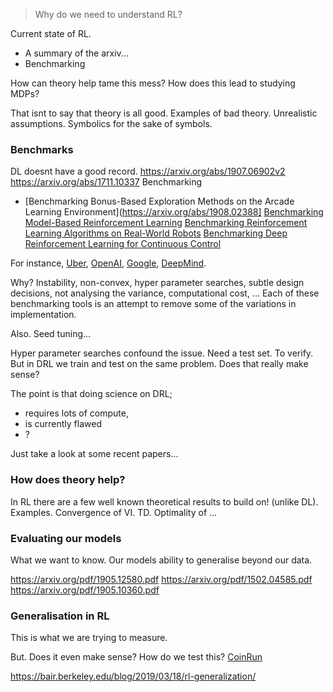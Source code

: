 > Why do we need to understand RL?

<!-- Motivating a mastery of theory. -->

Current state of RL.
- A summary of the arxiv...
- Benchmarking

How can theory help tame this mess?
How does this lead to studying MDPs?


That isnt to say that theory is all good.
Examples of bad theory. Unrealistic assumptions. Symbolics for the sake of symbols.


### Benchmarks

DL doesnt have a good record.
https://arxiv.org/abs/1907.06902v2
https://arxiv.org/abs/1711.10337
Benchmarking
- [Benchmarking Bonus-Based Exploration Methods on the Arcade Learning Environment](https://arxiv.org/abs/1908.02388]
[Benchmarking Model-Based Reinforcement Learning](https://arxiv.org/abs/1907.02057)
[Benchmarking Reinforcement Learning Algorithms on Real-World Robots](https://arxiv.org/abs/1809.07731)
[Benchmarking Deep Reinforcement Learning for Continuous Control](https://arxiv.org/abs/1604.06778)

For instance,  [Uber](https://github.com/uber-research/atari-model-zoo), [OpenAI](https://github.com/openai/baselines), [Google](https://github.com/google/dopamine), [DeepMind](https://github.com/deepmind/bsuite).

Why? Instability, non-convex, hyper parameter searches, subtle design decisions, not analysing the variance, computational cost, ...
Each of these benchmarking tools is an attempt to remove some of the variations in implementation.

Also. Seed tuning...



Hyper parameter searches confound the issue.
Need a test set. To verify.
But in DRL we train and test on the same problem. Does that really make sense?


The point is that doing science on DRL;
- requires lots of compute,
- is currently flawed
- ?

Just take a look at some recent papers...

### How does theory help?

In RL there are a few well known theoretical results to build on! (unlike DL).
Examples. Convergence of VI. TD. Optimality of ...


### Evaluating our models

What we want to know. Our models ability to generalise beyond our data.

https://arxiv.org/pdf/1905.12580.pdf
https://arxiv.org/pdf/1502.04585.pdf
https://arxiv.org/pdf/1905.10360.pdf

### Generalisation in RL

This is what we are trying to measure.

But. Does it even make sense?
How do we test this? [CoinRun](https://arxiv.org/pdf/1812.02341.pdf)

https://bair.berkeley.edu/blog/2019/03/18/rl-generalization/
